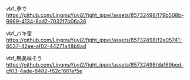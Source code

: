 vbf_拳で
https://github.com/LingmuYuyi2/fight_ippei/assets/85732498/f79b508b-9969-4134-8ad2-7032f7b06a36

vbf_バキ童
https://github.com/LingmuYuyi2/fight_ippei/assets/85732498/f2e05741-6037-42ee-af02-44271a48b8ad

vbf_鴨美味そう
https://github.com/LingmuYuyi2/fight_ippei/assets/85732498/da169bed-cf03-4ade-8482-f62c1661ef5e
